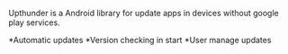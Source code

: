 Upthunder is a Android library for update apps in devices without google play services.

*Automatic updates
*Version checking in start
*User manage updates
